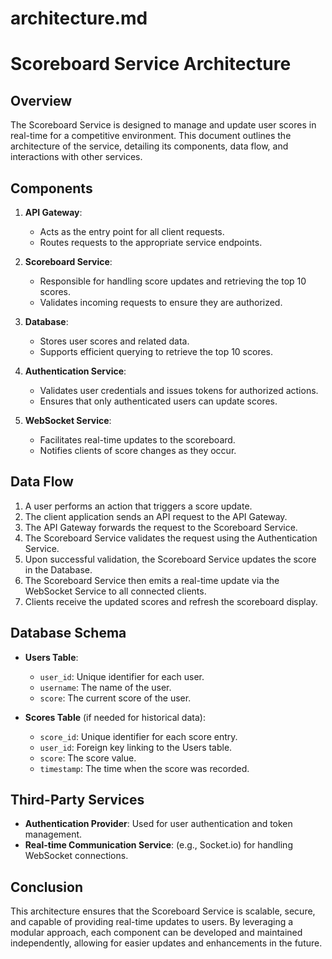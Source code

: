 # architecture.md

# Scoreboard Service Architecture

## Overview
The Scoreboard Service is designed to manage and update user scores in real-time for a competitive environment. This document outlines the architecture of the service, detailing its components, data flow, and interactions with other services.

## Components
1. **API Gateway**: 
   - Acts as the entry point for all client requests.
   - Routes requests to the appropriate service endpoints.

2. **Scoreboard Service**:
   - Responsible for handling score updates and retrieving the top 10 scores.
   - Validates incoming requests to ensure they are authorized.

3. **Database**:
   - Stores user scores and related data.
   - Supports efficient querying to retrieve the top 10 scores.

4. **Authentication Service**:
   - Validates user credentials and issues tokens for authorized actions.
   - Ensures that only authenticated users can update scores.

5. **WebSocket Service**:
   - Facilitates real-time updates to the scoreboard.
   - Notifies clients of score changes as they occur.

## Data Flow
1. A user performs an action that triggers a score update.
2. The client application sends an API request to the API Gateway.
3. The API Gateway forwards the request to the Scoreboard Service.
4. The Scoreboard Service validates the request using the Authentication Service.
5. Upon successful validation, the Scoreboard Service updates the score in the Database.
6. The Scoreboard Service then emits a real-time update via the WebSocket Service to all connected clients.
7. Clients receive the updated scores and refresh the scoreboard display.

## Database Schema
- **Users Table**:
  - `user_id`: Unique identifier for each user.
  - `username`: The name of the user.
  - `score`: The current score of the user.

- **Scores Table** (if needed for historical data):
  - `score_id`: Unique identifier for each score entry.
  - `user_id`: Foreign key linking to the Users table.
  - `score`: The score value.
  - `timestamp`: The time when the score was recorded.

## Third-Party Services
- **Authentication Provider**: Used for user authentication and token management.
- **Real-time Communication Service**: (e.g., Socket.io) for handling WebSocket connections.

## Conclusion
This architecture ensures that the Scoreboard Service is scalable, secure, and capable of providing real-time updates to users. By leveraging a modular approach, each component can be developed and maintained independently, allowing for easier updates and enhancements in the future.